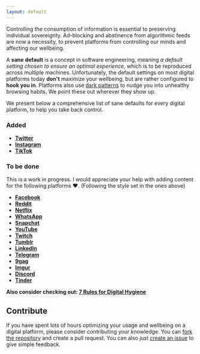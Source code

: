 ```yaml
---
layout: default
---
```


Controlling the consumption of information is essential to preserving individual sovereignty. Ad-blocking and abstinence from algorithmic feeds are now a necessity, to prevent platforms from controlling our minds and affecting our wellbeing.

A **sane default** is a concept in software engineering, meaning *a default setting chosen to ensure an optimal experience*, which is to be reproduced across multiple machines. Unfortunately, the default settings on most digital platforms today **don't** maximize your wellbeing, but are rather configured to **hook you in**. Platforms also use [dark patterns](https://en.wikipedia.org/wiki/Dark_pattern) to nudge you into unhealthy browsing habits. We point these out wherever they show up.

We present below a comprehensive list of sane defaults for every digital platform, to help you take back control.

### Added

- **[Twitter](/twitter)**
- **[Instagram](/instagram)**
- **[TikTok](/tiktok)**

### To be done

This is a work in progress. I would appreciate your help with adding content for the following platforms ❤️. (Following the style set in the ones above)

- **[Facebook](/facebook)**
- **[Reddit](/reddit)**
- **[Netflix](/netflix)**
- **[WhatsApp](/whatsapp)**
- **[Snapchat](/snapchat)**
- **[YouTube](/youtube)**
- **[Twitch](/twitch)**
- **[Tumblr](/tumblr)**
- **[LinkedIn](/linkedin)**
- **[Telegram](/telegram)**
- **[9gag](/9gag)**
- **[Imgur](/imgur)**
- **[Discord](/discord)**
- **[Tinder](/tinder)**

**Also consider checking out: [7 Rules for Digital Hygiene](https://solmaz.io/thoughts/digital-hygiene-feeds/)**

## Contribute

If you have spent lots of hours optimizing your usage and wellbeing on a digital platform, please consider contributing your knowledge. You can [fork the repository](https://github.com/osolmaz/sane-defaults) and create a pull request. You can also just [create an issue](https://github.com/osolmaz/sane-defaults/issues) to give simple feedback.
